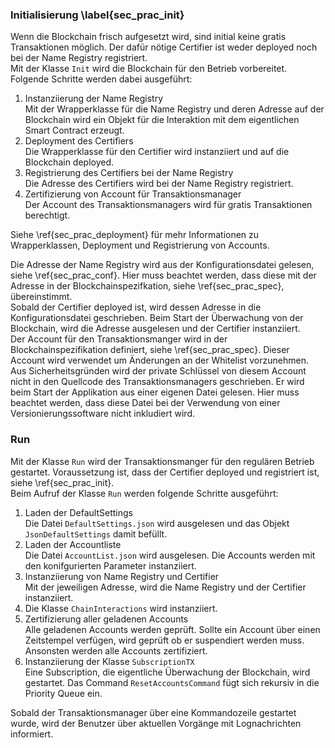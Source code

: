 
### Initialisierung \label{sec_prac_init}

Wenn die Blockchain frisch aufgesetzt wird, sind initial keine gratis
Transaktionen möglich. Der dafür nötige Certifier ist weder deployed noch
bei der Name Registry registriert.\
Mit der Klasse ```Init``` wird die Blockchain für den
Betrieb vorbereitet. Folgende Schritte werden dabei ausgeführt:

1. Instanziierung der Name Registry\
   Mit der Wrapperklasse für die Name Registry und deren Adresse auf der
   Blockchain wird ein Objekt für die Interaktion mit dem eigentlichen Smart
   Contract erzeugt. 
2. Deployment des Certifiers\
   Die Wrapperklasse für den Certifier wird instanziiert und auf die Blockchain
   deployed. 
3. Registrierung des Certifiers bei der Name Registry\
   Die Adresse des Certifiers wird bei der Name Registry registriert.
4. Zertifizierung von Account für Transaktionsmanager\
   Der Account des Transaktionsmanagers wird für gratis Transaktionen
   berechtigt. 

Siehe \ref{sec_prac_deployment} für mehr Informationen zu Wrapperklassen,
Deployment und Registrierung von Accounts.

Die Adresse der Name Registry wird aus der Konfigurationsdatei gelesen, siehe
\ref{sec_prac_conf}. Hier muss beachtet werden, dass diese mit der Adresse in
der Blockchainspezifkation, siehe \ref{sec_prac_spec}, übereinstimmt.\
Sobald der Certifier deployed ist, wird dessen Adresse in die
Konfigurationsdatei geschrieben. Beim Start der Überwachung von der Blockchain,
wird die Adresse ausgelesen und der Certifier instanziiert.\
Der Account für den Transaktionsmanger wird in der Blockchainspezifikation
definiert, siehe \ref{sec_prac_spec}. Dieser Account wird verwendet um
Änderungen an der Whitelist vorzunehmen. Aus Sicherheitsgründen wird der private
Schlüssel von diesem Account nicht in den Quellcode des Transaktionsmanagers
geschrieben. Er wird beim Start der Applikation aus einer eigenen Datei gelesen.
Hier muss beachtet werden, dass diese Datei bei der Verwendung von einer
Versionierungssoftware nicht inkludiert wird.


### Run

Mit der Klasse ```Run``` wird der Transaktionsmanger für den regulären Betrieb
gestartet. Voraussetzung ist, dass der Certifier deployed und registriert ist,
siehe \ref{sec_prac_init}.\
Beim Aufruf der Klasse ```Run``` werden folgende Schritte ausgeführt:

1. Laden der DefaultSettings\
   Die Datei ```DefaultSettings.json``` wird ausgelesen und das Objekt
   ```JsonDefaultSettings``` damit befüllt. 
2. Laden der Accountliste\
   Die Datei ```AccountList.json``` wird ausgelesen. Die Accounts werden mit den
   konifgurierten Parameter instanziiert. 
3. Instanziierung von Name Registry und Certifier\
   Mit der jeweiligen Adresse, wird die Name Registry und der Certifier instanziiert. 
4. Die Klasse ```ChainInteractions``` wird instanziiert. 
5. Zertifizierung aller geladenen Accounts\
   Alle geladenen Accounts werden geprüft. Sollte ein Account über einen
   Zeitstempel verfügen, wird geprüft ob er suspendiert werden muss. Ansonsten
   werden alle Accounts zertifiziert. 
6. Instanziierung der Klasse ```SubscriptionTX```\
   Eine Subscription, die eigentliche Überwachung der Blockchain, wird
   gestartet. Das Command ```ResetAccountsCommand``` fügt sich rekursiv in die
   Priority Queue ein. 

Sobald der Transaktionsmanager über eine Kommandozeile gestartet wurde, wird der
Benutzer über aktuellen Vorgänge mit Lognachrichten informiert. 
